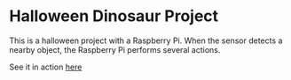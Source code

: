 # Halloween Dinosaur Project
This is a halloween project with a Raspberry Pi.  When the sensor detects a nearby object, 
the Raspberry Pi performs several actions.

See it in action [here](https://youtu.be/Gi3kDtdLwxg)
